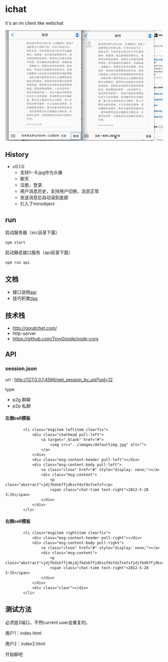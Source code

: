 ichat
=====

it's an im client like webchat

![](chat.gif)

## History

- v0.1.0
	- 支持1--9.jpg作为头像
	- 聊天
	- 注册，登录
	- 用户消息历史，支持用户切换，消息正常
	- 发送消息后自动滚到底部
	- 引入了miniobject

## run

启动服务器（src目录下面）

	npm start 
	
启动静态接口服务（api目录下面）

	npm run api
	
## 文档

- 接口说明[api  ](api.md)
- 技巧积累[tips ](tips.md)

## 技术栈

- http://goratchet.com/
- http-server 
- https://github.com/TroyGoode/node-cors

## API

### session.json

url : http://127.0.0.1:4566/get_session_by_uid?uid=12

type

- p2g 群聊
- p2p 私聊

#### 左侧cell模板

 			<li class="msgitem leftitem clearfix">
 				<div class="chathead pull-left">
 					<a target="_blank" href="#">
 						<img src="../images/defaultimg.jpg" alt="">
 					</a>
 				</div>
 				<div class="msg-content-header pull-left"></div>
 				<div class="msg-content-body pull-left">
 					<a class="close" href="#" style="display: none;"></a>
 					<div class="msg-content">
 						<p class="abstract">jdjfkdskffjdkssfdsfdsfsefsf</p>
 						<span class="chat-time text-right">2012-5-28 3:35</span>
 					</div>
 				</div>
 			</li>
			
#### 右侧cell模板			

			<li class="msgitem rightitem clearfix">
 				<div class="msg-content-header pull-right"></div>
 				<div class="msg-content-body pull-right">
 					<a class="close" href="#" style="display: none;"></a>
 					<div class="msg-content">
 						<p class="abstract">jdjfkdskffjdkjdjfkdskffjdkssfdsfdsfsefsfjdjfkdkffjdkssfdsfdsfsefsfjdjfkdskffjdkssfdsfkffjdkssfdsfdsfsefsfjdjfkdskffjdkssfdsfkffjdkssfdsfdsfsefsfjdjfkdskffjdkssfdsfskffjdkssfdsfkffjdkssfdsfdsfsefsfjdjfkdskffjdkssfdsfkffjdkssfdsfdsfsefsfjdjfkdskffjdkssfdsfdsfsefsfssfdsfdsfsefsf</p>
 						<span class="chat-time text-right">2012-5-28 3:35</span>
 					</div>
 				</div>
 				<div class="clear"></div>
 			</li>



## 测试方法

必须是2端口，不然current user会重复的。

用户1：index.html 

用户2：index2.html 


开始聊吧